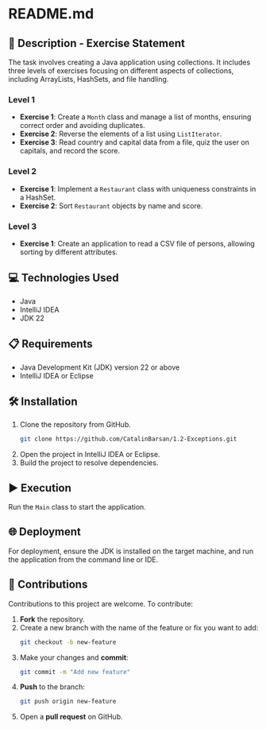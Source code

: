 # README.md

## 📄 Description - Exercise Statement
The task involves creating a Java application using collections. It includes three levels of exercises focusing on different aspects of collections, including ArrayLists, HashSets, and file handling.

### Level 1
- **Exercise 1**: Create a `Month` class and manage a list of months, ensuring correct order and avoiding duplicates.
- **Exercise 2**: Reverse the elements of a list using `ListIterator`.
- **Exercise 3**: Read country and capital data from a file, quiz the user on capitals, and record the score.

### Level 2
- **Exercise 1**: Implement a `Restaurant` class with uniqueness constraints in a HashSet.
- **Exercise 2**: Sort `Restaurant` objects by name and score.

### Level 3
- **Exercise 1**: Create an application to read a CSV file of persons, allowing sorting by different attributes.

## 💻 Technologies Used
- Java
- IntelliJ IDEA
- JDK 22

## 📋 Requirements
- Java Development Kit (JDK) version 22 or above
- IntelliJ IDEA or Eclipse

## 🛠️ Installation
1. Clone the repository from GitHub.
    ```bash
    git clone https://github.com/CatalinBarsan/1.2-Exceptions.git
    ```
2. Open the project in IntelliJ IDEA or Eclipse.
3. Build the project to resolve dependencies.

## ▶️ Execution
Run the `Main` class to start the application.

## 🌐 Deployment
For deployment, ensure the JDK is installed on the target machine, and run the application from the command line or IDE.

## 🤝 Contributions
Contributions to this project are welcome. To contribute:

1. **Fork** the repository.
2. Create a new branch with the name of the feature or fix you want to add:
   ```bash
   git checkout -b new-feature
   ```
3. Make your changes and **commit**:
   ```bash
   git commit -m "Add new feature"
   ```
4. **Push** to the branch:
   ```bash
   git push origin new-feature
   ```
5. Open a **pull request** on GitHub.